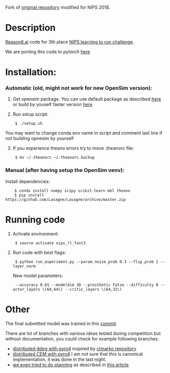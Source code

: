Fork of [original repository](https://github.com/fgvbrt/nips_rl) modified for NIPS 2018.

# Description
[Reason8.ai](https://reason8.ai/) code for 3th place [NIPS learning to run challenge](https://www.crowdai.org/challenges/nips-2017-learning-to-run).

We are porting this code to pytorch [here](https://github.com/Scitator/Run-Skeleton-Run)

# Installation:
### Automatic (old, might not work for new OpenSim version):
1) Get opensim package. You can use default package as described [here](https://github.com/stanfordnmbl/osim-rl) or
build by youself faster version [here](https://github.com/Scitator/opensim-core)
2) Run setup script:
    
        $ ./setup.sh

You may want to change conda env name in script and comment last line if not building opnesim by yourself 

3) If you experience theano errors try to move .theanorc file:

        $ mv ~/.theanorc ~/.theanorc.backup

### Manual (after having setup the OpenSim venv):
Install dependencies:

        $ conda install numpy scipy scikit-learn mkl theano
        $ pip install https://github.com/Lasagne/Lasagne/archive/master.zip

# Running code
1) Activate environment:

        $ source activate nips_rl_fast3

2) Run code with best flags:

        $ python run_experiment.py --param_noise_prob 0.3 --flip_prob 1 --layer_norm

   New model parameters:

        --accuracy 0.01 --modeldim 3D --prosthetic False --difficulty 0 --actor_layers \(64,64\) --critic_layers \(64,32\)

# Other
The final submitted model was trained in this [commit](https://github.com/fgvbrt/nips_rl/tree/e2ffeaa475c57c64bf6d4664b2ab47b46ecc1c6e/dpg3).

There are lot of branches with various ideas tested during competition but without documentation, you could check for example following branches:
    
   - [distributed ddpg with pyro4](https://github.com/fgvbrt/nips_rl/tree/farm/pyro_farm) inspired by [ctmarko repository](https://github.com/ctmakro/stanford-osrl)
   - [distributed CEM with pyro4](https://github.com/fgvbrt/nips_rl/tree/cem/pyro_farm) I am not sure that this is canonical implementation, it was done in the last night.
   - [we even tried to do planning](https://github.com/fgvbrt/nips_rl/tree/kr-uct/kr-uct) as described in [this article](https://www.ijcai.org/Proceedings/16/Papers/104.pdf) 

